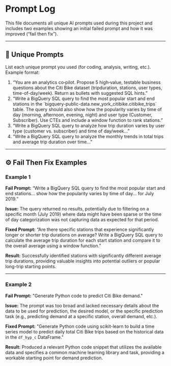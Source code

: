 # Prompt Log

This file documents all unique AI prompts used during this project and includes two examples showing an initial failed prompt and how it was improved (“fail then fix”).

---

## 🧠 Unique Prompts
List each unique prompt you used (for coding, analysis, writing, etc.).
Example format:

1. “You are an analytics co‑pilot. Propose 5 high‑value, testable business questions about the Citi Bike dataset (tripduration, stations, user types, time-of-day/week). Return as bullets with suggested SQL hints.”
2. “Write a BigQuery SQL query to find the most popular start and end stations in the \`bigquery-public-data.new_york_citibike.citibike_trips\` table. The query should also show how the popularity varies by time of day (morning, afternoon, evening, night) and user type (Customer, Subscriber). Use CTEs and include a window function to rank stations.”
3. “Write a BigQuery SQL query to analyze how trip duration varies by user type (customer vs. subscriber) and time of day/week...”
4. “Write a BigQuery SQL query to analyze the monthly trends in total trips and average trip duration over time...”


---

## ⚙️ Fail Then Fix Examples

### Example 1
**Fail Prompt:**
“Write a BigQuery SQL query to find the most popular start and end stations... show how the popularity varies by time of day... for July 2019.”

**Issue:**
The query returned no results, potentially due to filtering on a specific month (July 2019) where data might have been sparse or the time of day categorization was not capturing data as expected for that period.

**Fixed Prompt:**
“Are there specific stations that experience significantly longer or shorter trip durations on average? Write a BigQuery SQL query to calculate the average trip duration for each start station and compare it to the overall average using a window function.”

**Result:**
Successfully identified stations with significantly different average trip durations, providing valuable insights into potential outliers or popular long-trip starting points.

---

### Example 2
**Fail Prompt:**
"Generate Python code to predict Citi Bike demand."

**Issue:**
The prompt was too broad and lacked necessary details about the data to be used for prediction, the desired model, or the specific prediction task (e.g., predicting demand at a specific station, overall demand, etc.).

**Fixed Prompt:**
"Generate Python code using scikit-learn to build a time series model to predict daily total Citi Bike trips based on the historical data in the `df_hyp_c` DataFrame."

**Result:**
Produced a relevant Python code snippet that utilizes the available data and specifies a common machine learning library and task, providing a workable starting point for demand prediction.
